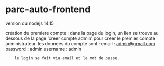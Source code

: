 # parc-auto-frontend

version du nodejs 14.15

création du premiere compte :
    dans la page du login, un lien se trouve au dessous de la page 'creer compte admin' pour creer le premier compte administrateur.
    les donnees du compte sont :
        email : admin@gmail.com
        password : admin
        username : admin
        
        le login se fait via email et le mot de passe.
        
        
